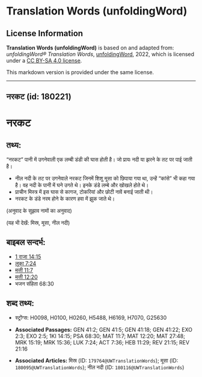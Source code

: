 # Translation Words (unfoldingWord)

## License Information

**Translation Words (unfoldingWord)** is based on and adapted from: _unfoldingWord® Translation Words_, [unfoldingWord](https://unfoldingword.org/utw), 2022, which is licensed under a [CC BY-SA 4.0 license](https://creativecommons.org/licenses/by-sa/4.0/legalcode.en).

This markdown version is provided under the same license.



--------------------------------

## नरकट (id: 180221)

नरकट
====

तथ्य:
-----

“नरकट” पानी में उगनेवाली एक लम्बी डंडी की घास होती है। जो प्रायः नदी या झरने के तट पर पाई जाती है।

* नील नदी के तट पर उगनेवाले नरकट जिनमें शिशु मूसा को छिपाया गया था, उन्हें “कांसे” भी कहा गया है। वह नदी के पानी में घने उगते थे। इनके डंडे लम्बे और खोखले होते थे।
* प्राचीन मिस्त्र में इस घास से कागज, टोकरियां और छोटी नावें बनाई जाती थी।
* नरकट के डंडे नरम होने के कारण हवा में झुक जाते थे।

(अनुवाद के सुझाव नामों का अनुवाद)

(यह भी देखें: मिस्र, मूसा, नील नदी)

बाइबल सन्दर्भ:
--------------

* [1 राजा 14:15](https://ref.ly/1Kgs0:0)
* [लूका 7:24](https://ref.ly/Luke7:24)
* [मत्ती 11:7](https://ref.ly/Matt11:7)
* [मत्ती 12:20](https://ref.ly/Matt12:20)
* भजन संहिता 68:30

शब्द तथ्य:
----------

* स्ट्रोंग्स: H0098, H0100, H0260, H5488, H6169, H7070, G25630

* **Associated Passages:** GEN 41:2; GEN 41:5; GEN 41:18; GEN 41:22; EXO 2:3; EXO 2:5; 1KI 14:15; PSA 68:30; MAT 11:7; MAT 12:20; MAT 27:48; MRK 15:19; MRK 15:36; LUK 7:24; ACT 7:36; HEB 11:29; REV 21:15; REV 21:16
* **Associated Articles:** मिस्र (ID: `179764@UWTranslationWords`); मूसा (ID: `180095@UWTranslationWords`); नील नदी (ID: `180116@UWTranslationWords`)

